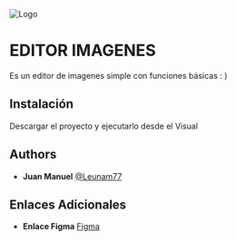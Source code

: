 
![Logo](https://i.ibb.co/nCcZC4J/icon2.png)

# EDITOR IMAGENES

Es un editor de imagenes simple con funciones básicas : )


## Instalación
Descargar el proyecto y ejecutarlo desde el Visual 
    
## Authors

- **Juan Manuel** [@Leunam77](https://github.com/Leunam77)


## Enlaces Adicionales

- **Enlace Figma** [Figma](https://www.figma.com/file/xLbLqcBszkVrjrv2alRg7I/PruebaxD?type=design&node-id=0%3A1&t=SBmZyTEa4aZsq4Db-1)

